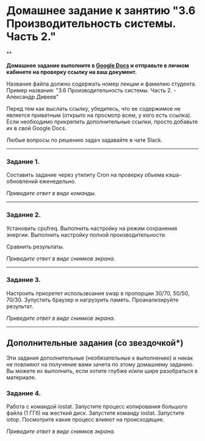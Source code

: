 # Домашнее задание к занятию "3.6 Производительность системы. Часть 2."

**

**Домашнее задание выполните в [Google Docs](https://docs.google.com/) и отправьте в личном кабинете на проверку ссылку на ваш документ.**

Название файла должно содержать номер лекции и фамилию студента. Пример названия: "3.6 Производительность системы. Часть 2. - Александр Дивеев"

Перед тем как выслать ссылку, убедитесь, что ее содержимое не является приватным (открыто на просмотр всем, у кого есть ссылка). Если необходимо прикрепить дополнительные ссылки, просто добавьте их в свой Google Docs.

Любые вопросы по решению задач задавайте в чате Slack.

------

### Задание 1.

Составить задание через утилиту Cron на проверку обьема кэша-обновлений еженедельно.

*Приведите ответ в виде команды.*

------

### Задание 2.

Установить cpufreq. Выполнить настройку на режим сохранения энергии. Выполнить настройку полной производительности.

Сравнить результаты.

*Приведите ответ в виде снимков экрана.*

------

### Задание 3.

Настроить приоретет использвоания swap в пропорции 30/70, 50/50, 70/30.
Зупустить браузер и нагрузуить память. Проанализируйте результат.

*Приведите ответ в виде снимков экрана.*

------


## Дополнительные задания (со звездочкой*)
Эти задания дополнительные (необязательные к выполнению) и никак не повлияют на получение вами зачета по этому домашнему заданию. Вы можете их выполнить, если хотите глубже и/или шире разобраться в материале.

### Задание 4.

Работа с командой iostat. Запустите процесс копирования большого файла (1 ГГб) на жесткий диск. 
Запустите команду iostat. Запустите iotop. Посмотрите какие процесс влияют на происходящие.


*Приведите ответ в виде снимков экрана.*

